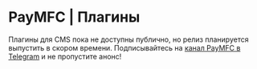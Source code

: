 # PayMFC | Плагины

Плагины для CMS пока не доступны публично, но релиз планируется выпустить в скором времени. Подписывайтесь на [канал PayMFC в Telegram](https://t.me/mf0pay) и не пропустите анонс!
